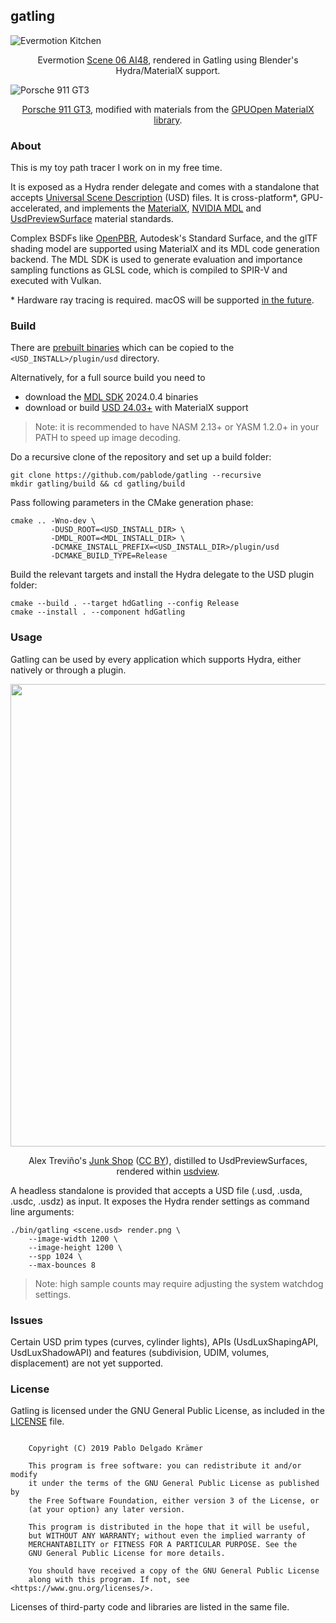 
## gatling

![Evermotion Kitchen](https://github.com/pablode/gatling/assets/3663466/3f4fa9d9-2c40-43a3-96cb-9c490c7a0e8d)

<p align="middle">
  Evermotion <a href="https://evermotion.org/shop/show_product/scene-06-ai48-for-blender/14835">Scene 06 AI48</a>, rendered in Gatling using Blender's Hydra/MaterialX support.
</p>

![Porsche 911 GT3](https://github.com/pablode/gatling/assets/3663466/b6595991-de77-407e-a2e1-af427386382c)

<p align="middle">
  <a href="https://www.artstation.com/marketplace/p/JpgoB/porsche-911-gt3-2022-manthey-racing">Porsche 911 GT3</a>, modified with materials from the <a href="https://matlib.gpuopen.com/main/materials/all">GPUOpen MaterialX library</a>.
</p>

### About

This is my toy path tracer I work on in my free time.

It is exposed as a Hydra render delegate and comes with a standalone that accepts [Universal Scene Description](https://graphics.pixar.com/usd/release/intro.html) (USD) files. It is cross-platform\*, GPU-accelerated, and implements the [MaterialX](https://www.materialx.org/index.html), [NVIDIA MDL](https://www.nvidia.com/en-us/design-visualization/technologies/material-definition-language/) and [UsdPreviewSurface](https://graphics.pixar.com/usd/release/spec_usdpreviewsurface.html) material standards.

Complex BSDFs like [OpenPBR](https://academysoftwarefoundation.github.io/OpenPBR/), Autodesk's Standard Surface, and the glTF shading model are supported using MaterialX and its MDL code generation backend.  The MDL SDK is used to generate evaluation and importance sampling functions as GLSL code, which is compiled to SPIR-V and executed with Vulkan.

\* Hardware ray tracing is required. macOS will be supported [in the future](https://github.com/pablode/gatling/tree/wip/cgpu-metal).

### Build

There are [prebuilt binaries](https://github.com/pablode/gatling/releases) which can be copied to the `<USD_INSTALL>/plugin/usd` directory.

Alternatively, for a full source build you need to

- download the <a href="https://developer.nvidia.com/nvidia-mdl-sdk-get-started">MDL SDK</a> 2024.0.4 binaries
- download or build <a href="https://github.com/PixarAnimationStudios/USD/tree/v24.11">USD 24.03+</a> with MaterialX support

> Note: it is recommended to have NASM 2.13+ or YASM 1.2.0+ in your PATH to speed up image decoding.

Do a recursive clone of the repository and set up a build folder:
```
git clone https://github.com/pablode/gatling --recursive
mkdir gatling/build && cd gatling/build
```

Pass following parameters in the CMake generation phase:
```
cmake .. -Wno-dev \
         -DUSD_ROOT=<USD_INSTALL_DIR> \
         -DMDL_ROOT=<MDL_INSTALL_DIR> \
         -DCMAKE_INSTALL_PREFIX=<USD_INSTALL_DIR>/plugin/usd
         -DCMAKE_BUILD_TYPE=Release
```

Build the relevant targets and install the Hydra delegate to the USD plugin folder:
```
cmake --build . --target hdGatling --config Release
cmake --install . --component hdGatling
```

### Usage

Gatling can be used by every application which supports Hydra, either natively or through a plugin.

<p align="middle">
  <img width=740 src="https://github.com/pablode/gatling/assets/3663466/22326db0-3c4d-4913-a68c-371c8b83463a" />
</p>
<p align="middle">
  Alex Treviño's <a href="https://cloud.blender.org/p/gallery/5dd6d7044441651fa3decb56">Junk Shop</a> (<a href="https://creativecommons.org/licenses/by/4.0/">CC BY</a>), distilled to UsdPreviewSurfaces, rendered within <a href="https://openusd.org/release/toolset.html#usdview">usdview</a>.
</p>

A headless standalone is provided that accepts a USD file (.usd, .usda, .usdc, .usdz) as input. It exposes the Hydra render settings as command line arguments:

```
./bin/gatling <scene.usd> render.png \
    --image-width 1200 \
    --image-height 1200 \
    --spp 1024 \
    --max-bounces 8
```

> Note: high sample counts may require adjusting the system watchdog settings.

### Issues

Certain USD prim types (curves, cylinder lights), APIs (UsdLuxShapingAPI, UsdLuxShadowAPI) and features (subdivision, UDIM, volumes, displacement) are not yet supported.

### License

Gatling is licensed under the GNU General Public License, as included in the [LICENSE](LICENSE) file.

```

    Copyright (C) 2019 Pablo Delgado Krämer

    This program is free software: you can redistribute it and/or modify
    it under the terms of the GNU General Public License as published by
    the Free Software Foundation, either version 3 of the License, or
    (at your option) any later version.

    This program is distributed in the hope that it will be useful,
    but WITHOUT ANY WARRANTY; without even the implied warranty of
    MERCHANTABILITY or FITNESS FOR A PARTICULAR PURPOSE. See the
    GNU General Public License for more details.

    You should have received a copy of the GNU General Public License
    along with this program. If not, see <https://www.gnu.org/licenses/>.

```

Licenses of third-party code and libraries are listed in the same file.
